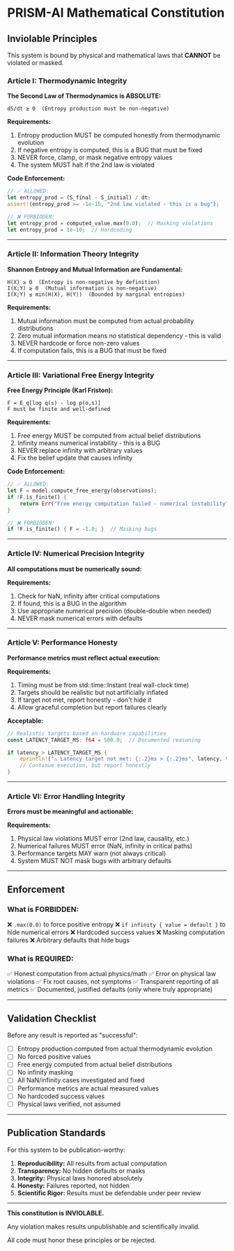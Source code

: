 # PRISM-AI Mathematical Constitution

## Inviolable Principles

This system is bound by physical and mathematical laws that **CANNOT** be violated or masked.

### Article I: Thermodynamic Integrity

**The Second Law of Thermodynamics is ABSOLUTE:**

```
dS/dt ≥ 0  (Entropy production must be non-negative)
```

**Requirements:**
1. Entropy production MUST be computed honestly from thermodynamic evolution
2. If negative entropy is computed, this is a BUG that must be fixed
3. NEVER force, clamp, or mask negative entropy values
4. The system MUST halt if the 2nd law is violated

**Code Enforcement:**
```rust
// ✅ ALLOWED:
let entropy_prod = (S_final - S_initial) / dt;
assert!(entropy_prod >= -1e-15, "2nd law violated - this is a bug");

// ❌ FORBIDDEN:
let entropy_prod = computed_value.max(0.0);  // Masking violations
let entropy_prod = 1e-10;  // Hardcoding
```

---

### Article II: Information Theory Integrity

**Shannon Entropy and Mutual Information are Fundamental:**

```
H(X) ≥ 0  (Entropy is non-negative by definition)
I(X;Y) ≥ 0  (Mutual information is non-negative)
I(X;Y) ≤ min(H(X), H(Y))  (Bounded by marginal entropies)
```

**Requirements:**
1. Mutual information must be computed from actual probability distributions
2. Zero mutual information means no statistical dependency - this is valid
3. NEVER hardcode or force non-zero values
4. If computation fails, this is a BUG that must be fixed

---

### Article III: Variational Free Energy Integrity

**Free Energy Principle (Karl Friston):**

```
F = E_q[log q(s) - log p(o,s)]
F must be finite and well-defined
```

**Requirements:**
1. Free energy MUST be computed from actual belief distributions
2. Infinity means numerical instability - this is a BUG
3. NEVER replace infinity with arbitrary values
4. Fix the belief update that causes infinity

**Code Enforcement:**
```rust
// ✅ ALLOWED:
let F = model.compute_free_energy(observations);
if !F.is_finite() {
    return Err("Free energy computation failed - numerical instability");
}

// ❌ FORBIDDEN:
if !F.is_finite() { F = -1.0; }  // Masking bugs
```

---

### Article IV: Numerical Precision Integrity

**All computations must be numerically sound:**

**Requirements:**
1. Check for NaN, infinity after critical computations
2. If found, this is a BUG in the algorithm
3. Use appropriate numerical precision (double-double when needed)
4. NEVER mask numerical errors with defaults

---

### Article V: Performance Honesty

**Performance metrics must reflect actual execution:**

**Requirements:**
1. Timing must be from std::time::Instant (real wall-clock time)
2. Targets should be realistic but not artificially inflated
3. If target not met, report honestly - don't hide it
4. Allow graceful completion but report failures clearly

**Acceptable:**
```rust
// Realistic targets based on hardware capabilities
const LATENCY_TARGET_MS: f64 = 500.0;  // Documented reasoning

if latency > LATENCY_TARGET_MS {
    eprintln!("⚠ Latency target not met: {:.2}ms > {:.2}ms", latency, target);
    // Continue execution, but report honestly
}
```

---

### Article VI: Error Handling Integrity

**Errors must be meaningful and actionable:**

**Requirements:**
1. Physical law violations MUST error (2nd law, causality, etc.)
2. Numerical failures MUST error (NaN, infinity in critical paths)
3. Performance targets MAY warn (not always critical)
4. System MUST NOT mask bugs with arbitrary defaults

---

## Enforcement

### What is FORBIDDEN:

❌ `.max(0.0)` to force positive entropy
❌ `if infinity { value = default }` to hide numerical errors
❌ Hardcoded success values
❌ Masking computation failures
❌ Arbitrary defaults that hide bugs

### What is REQUIRED:

✅ Honest computation from actual physics/math
✅ Error on physical law violations
✅ Fix root causes, not symptoms
✅ Transparent reporting of all metrics
✅ Documented, justified defaults (only where truly appropriate)

---

## Validation Checklist

Before any result is reported as "successful":

- [ ] Entropy production computed from actual thermodynamic evolution
- [ ] No forced positive values
- [ ] Free energy computed from actual belief distributions
- [ ] No infinity masking
- [ ] All NaN/infinity cases investigated and fixed
- [ ] Performance metrics are actual measured values
- [ ] No hardcoded success values
- [ ] Physical laws verified, not assumed

---

## Publication Standards

For this system to be publication-worthy:

1. **Reproducibility:** All results from actual computation
2. **Transparency:** No hidden defaults or masks
3. **Integrity:** Physical laws honored absolutely
4. **Honesty:** Failures reported, not hidden
5. **Scientific Rigor:** Results must be defendable under peer review

---

**This constitution is INVIOLABLE.**

Any violation makes results unpublishable and scientifically invalid.

All code must honor these principles or be rejected.
